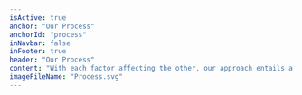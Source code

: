 ```yaml
---
isActive: true
anchor: "Our Process"
anchorId: "process"
inNavbar: false
inFooter: true
header: "Our Process"
content: "With each factor affecting the other, our approach entails a fully comprehensive strategy focusing on open communication between all 4 Pillars to ensure a tailored plan for every individual."
imageFileName: "Process.svg"
---
```

